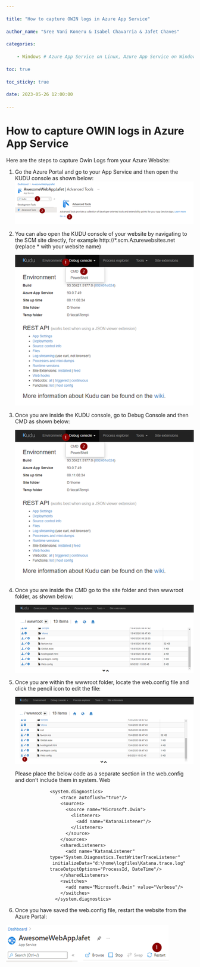 ```yaml
---

title: "How to capture OWIN logs in Azure App Service"

author_name: "Sree Vani Koneru & Isabel Chavarria & Jafet Chaves"

categories:

    - Windows # Azure App Service on Linux, Azure App Service on Windows

toc: true

toc_sticky: true

date: 2023-05-26 12:00:00

---
```


# How to capture OWIN logs in Azure App Service

Here are the steps to capture Owin Logs from your Azure Website:

1. Go the Azure Portal and go to your App Service and then open the KUDU console as shown below:
![flow](/media/2021/owin/01.png)

2. You can also open the KUDU console of your website by navigating to the SCM site directly, for example http://*.scm.Azurewebsites.net (replace * with your website name) 

    ![flow](/media/2021/owin/02.png)

3. Once you are inside the KUDU console, go to Debug Console and then CMD as shown below:

    ![flow](/media/2021/owin/02.png)


4. Once you are inside the CMD go to the site folder and then wwwroot folder, as shown below:

    ![flow](/media/2021/owin/03.png)

5. Once you are within the wwwroot folder, locate the web.config file and click the pencil icon to edit the file:

    ![flow](/media/2021/owin/04.png)

    Please place the below code as a separate section in the web.config  and don’t include them in system. Web
  
                    <system.diagnostics>
                        <trace autoflush="true"/>
                        <sources>
                          <source name="Microsoft.Owin">
                            <listeners>
                              <add name="KatanaListener"/>
                            </listeners>
                          </source>
                        </sources>
                        <sharedListeners>
                          <add name="KatanaListener" 
                    type="System.Diagnostics.TextWriterTraceListener"
                     initializeData="d:\home\logfiles\Katana.trace.log"
                    traceOutputOptions="ProcessId, DateTime"/>
                        </sharedListeners>
                        <switches>
                          <add name="Microsoft.Owin" value="Verbose"/>
                        </switches>
                      </system.diagnostics> 

6. Once you have saved the web.config file, restart the website from the Azure Portal:

![flow](/media/2021/owin/05.png)
